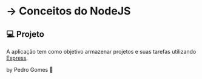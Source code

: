 # -> Conceitos do NodeJS

## :computer: Projeto

A aplicação tem como objetivo armazenar projetos e suas tarefas utilizando [Express](https://expressjs.com/pt-br/).

by Pedro Gomes :wave:
